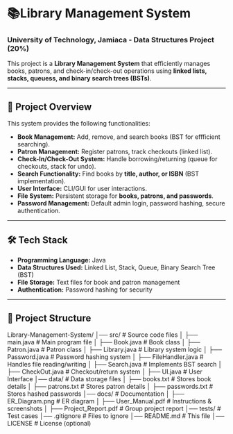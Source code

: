 #  📚Library Management System

### University of Technology, Jamiaca - Data Structures Project (20%) 

This project is a **Library Management System** that efficiently manages books, patrons, and check-in/check-out operations using **linked lists, stacks, queuess, and binary search trees (BSTs)**.

---

## 📌 **Project Overview**
This system provides the following functionalities: 
- **Book Management:** Add, remove, and search books (BST for effficient searching).
- **Patron Management:** Register patrons, track checkouts (linked list).
- **Check-In/Check-Out System:** Handle borrowing/returning (queue for checkouts, stack for undo).
- **Search Functionality:** Find books by **title, author, or ISBN** (BST implementation).
- **User Interface:** CLI/GUI for user interactions.
- **File System:** Persistent storage for **books, patrons, and passwords**.
- **Password Management:** Default admin login, password hashing, secure authentication.

---

## 🛠 **Tech Stack** 
- **Programming Language:** Java 
- **Data Structures Used:** Linked List, Stack, Queue, Binary Search Tree (BST)
- **File Storage:** Text files for book and patron management
- **Authentication:** Password hashing for security

---

## 📂 **Project Structure** 
Library-Management-System/
│── src/                     # Source code files
│   ├── main.java             # Main program file
│   ├── Book.java             # Book class
│   ├── Patron.java           # Patron class
│   ├── Library.java          # Library system logic
│   ├── Password.java         # Password hashing system
│   ├── FileHandler.java      # Handles file reading/writing
│   ├── Search.java           # Implements BST search
│   ├── CheckOut.java         # Checkout/return system
│   ├── UI.java               # User Interface
│── data/                     # Data storage files
│   ├── books.txt             # Stores book details
│   ├── patrons.txt           # Stores patron details
│   ├── passwords.txt         # Stores hashed passwords
│── docs/                     # Documentation
│   ├── ER_Diagram.png        # ER diagram
│   ├── User_Manual.pdf       # Instructions & screenshots
│   ├── Project_Report.pdf    # Group project report
│── tests/                    # Test cases
│── .gitignore                # Files to ignore
│── README.md                 # This file
│── LICENSE                   # License (optional)

